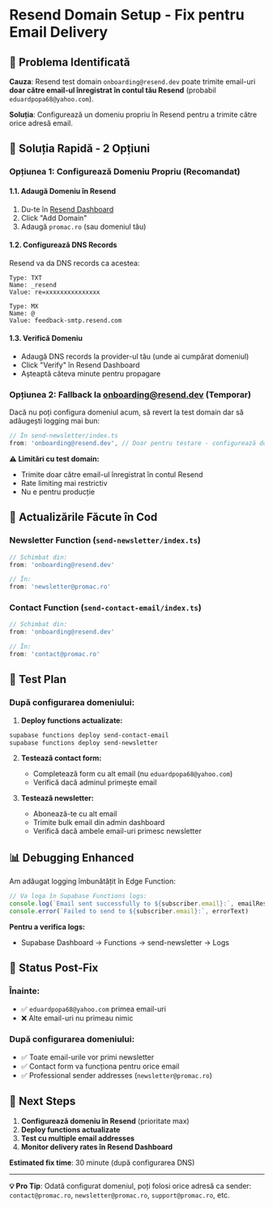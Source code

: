 # Resend Domain Setup - Fix pentru Email Delivery

## 🚨 **Problema Identificată**

**Cauza**: Resend test domain `onboarding@resend.dev` poate trimite email-uri **doar către email-ul înregistrat în contul tău Resend** (probabil `eduardpopa68@yahoo.com`).

**Soluția**: Configurează un domeniu propriu în Resend pentru a trimite către orice adresă email.

## 🔧 **Soluția Rapidă - 2 Opțiuni**

### **Opțiunea 1: Configurează Domeniu Propriu (Recomandat)**

#### **1.1. Adaugă Domeniu în Resend**
1. Du-te în [Resend Dashboard](https://resend.com/domains)
2. Click "Add Domain"
3. Adaugă `promac.ro` (sau domeniul tău)

#### **1.2. Configurează DNS Records**
Resend va da DNS records ca acestea:
```
Type: TXT
Name: _resend
Value: re=xxxxxxxxxxxxxxx

Type: MX  
Name: @
Value: feedback-smtp.resend.com
```

#### **1.3. Verifică Domeniu**
- Adaugă DNS records la provider-ul tău (unde ai cumpărat domeniul)
- Click "Verify" în Resend Dashboard
- Așteaptă câteva minute pentru propagare

### **Opțiunea 2: Fallback la onboarding@resend.dev (Temporar)**

Dacă nu poți configura domeniul acum, să revert la test domain dar să adăugești logging mai bun:

```typescript
// În send-newsletter/index.ts
from: 'onboarding@resend.dev', // Doar pentru testare - configurează domeniu propriu
```

**⚠️ Limitări cu test domain:**
- Trimite doar către email-ul înregistrat în contul Resend  
- Rate limiting mai restrictiv
- Nu e pentru producție

## 🔄 **Actualizările Făcute în Cod**

### **Newsletter Function** (`send-newsletter/index.ts`)
```typescript
// Schimbat din:
from: 'onboarding@resend.dev'

// În:  
from: 'newsletter@promac.ro'
```

### **Contact Function** (`send-contact-email/index.ts`)
```typescript  
// Schimbat din:
from: 'onboarding@resend.dev'

// În:
from: 'contact@promac.ro'
```

## 🧪 **Test Plan**

### **După configurarea domeniului:**

1. **Deploy functions actualizate:**
```bash
supabase functions deploy send-contact-email
supabase functions deploy send-newsletter  
```

2. **Testează contact form:**
   - Completează form cu alt email (nu `eduardpopa68@yahoo.com`)
   - Verifică dacă adminul primește email

3. **Testează newsletter:**
   - Abonează-te cu alt email  
   - Trimite bulk email din admin dashboard
   - Verifică dacă ambele email-uri primesc newsletter

## 📊 **Debugging Enhanced**

Am adăugat logging îmbunătățit în Edge Function:

```typescript
// Va loga în Supabase Functions logs:
console.log(`Email sent successfully to ${subscriber.email}:`, emailResult.id)
console.error(`Failed to send to ${subscriber.email}:`, errorText)
```

**Pentru a verifica logs:**
- Supabase Dashboard → Functions → send-newsletter → Logs

## 🎯 **Status Post-Fix**

### **Înainte:**
- ✅ `eduardpopa68@yahoo.com` primea email-uri
- ❌ Alte email-uri nu primeau nimic  

### **După configurarea domeniului:**
- ✅ Toate email-urile vor primi newsletter
- ✅ Contact form va funcționa pentru orice email
- ✅ Professional sender addresses (`newsletter@promac.ro`)

## 🚀 **Next Steps**

1. **Configurează domeniu în Resend** (prioritate max)
2. **Deploy functions actualizate**
3. **Test cu multiple email addresses**
4. **Monitor delivery rates în Resend Dashboard**

**Estimated fix time**: 30 minute (după configurarea DNS)

---
**💡 Pro Tip**: Odată configurat domeniul, poți folosi orice adresă ca sender: `contact@promac.ro`, `newsletter@promac.ro`, `support@promac.ro`, etc.